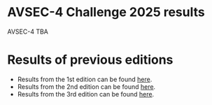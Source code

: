 # AVSEC-4 Challenge 2025 results

AVSEC-4 TBA

# Results of previous editions 

- Results from the 1st edition can be found [here](/avsec1/results.md).
- Results from the 2nd edition can be found [here](/avsec2/results.md). 
- Results from the 3rd edition can be found [here](/avsec3/results.md).



